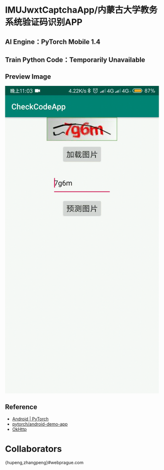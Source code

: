 # IMUJwxtCaptchaApp/内蒙古大学教务系统验证码识别APP
## AI Engine：PyTorch Mobile 1.4
## Train Python Code：Temporarily Unavailable
## Preview Image
![](https://raw.githubusercontent.com/SecretKeyTeam/IMUJwxtCaptchaApp/master/img/1.gif)
## Reference
* [Android | PyTorch](https://pytorch.org/mobile/android/)
* [pytorch/android-demo-app](https://github.com/pytorch/android-demo-app/tree/master/HelloWorldApp)
* [OkHttp](https://square.github.io/okhttp/)
# Collaborators
{hupeng,zhangpeng}#webprague.com
